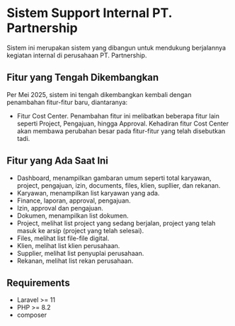 # Sistem Support Internal PT. Partnership
Sistem ini merupakan sistem yang dibangun untuk mendukung berjalannya kegiatan internal di perusahaan PT. Partnership.

## Fitur yang Tengah Dikembangkan
Per Mei 2025, sistem ini tengah dikembangkan kembali dengan penambahan fitur-fitur baru, diantaranya:
- Fitur Cost Center. Penambahan fitur ini melibatkan beberapa fitur lain seperti Project, Pengajuan, hingga Approval. Kehadiran fitur Cost Center akan membawa perubahan besar pada fitur-fitur yang telah disebutkan tadi.

## Fitur yang Ada Saat Ini
- Dashboard, menampilkan gambaran umum seperti total karyawan, project, pengajuan, izin, documents, files, klien, supllier, dan rekanan.
- Karyawan, menampilkan list karyawan yang ada.
- Finance, laporan, approval, pengajuan.
- Izin, approval dan pengajuan.
- Dokumen, menampilkan list dokumen.
- Project, melihat list project yang sedang berjalan, project yang telah masuk ke arsip (project yang telah selesai).
- Files, melihat list file-file digital.
- Klien, melihat list klien perusahaan.
- Supplier, melihat list penyuplai perusahaan.
- Rekanan, melihat list rekan perusahaan.

## Requirements
- Laravel >= 11
- PHP >= 8.2
- composer
